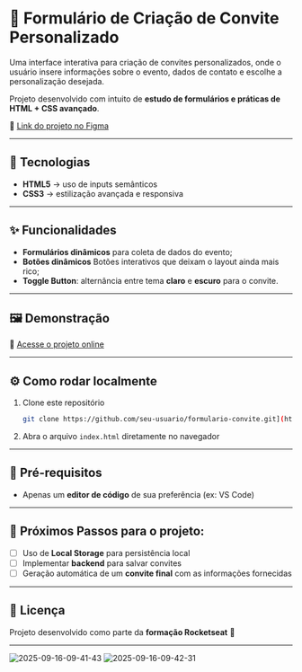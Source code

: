 # 📩 Formulário de Criação de Convite Personalizado  

Uma interface interativa para criação de convites personalizados, onde o usuário insere informações sobre o evento, dados de contato e escolhe a personalização desejada.  

Projeto desenvolvido com intuito de **estudo de formulários e práticas de HTML + CSS avançado**.  

🔗 [Link do projeto no Figma](https://www.figma.com/community/file/1389649528880849780/formulario-de-convite)   

---

## 🚀 Tecnologias  
- **HTML5** → uso de inputs semânticos  
- **CSS3** → estilização avançada e responsiva  

---

## ✨ Funcionalidades  
- **Formulários dinâmicos** para coleta de dados do evento;
- **Botões dinâmicos** Botões interativos que deixam o layout ainda mais rico;
- **Toggle Button**: alternância entre tema **claro** e **escuro** para o convite. 

---

## 🖼️ Demonstração  
🔗 [Acesse o projeto online](https://formulario-de-convite-ruddy.vercel.app/)  



---

## ⚙️ Como rodar localmente  
1. Clone este repositório
   
   ```bash
   git clone https://github.com/seu-usuario/formulario-convite.git](https://github.com/jonatasferreiraa/Formulario-de-convite.git

3. Abra o arquivo `index.html` diretamente no navegador  

---

## 📌 Pré-requisitos  
- Apenas um **editor de código** de sua preferência (ex: VS Code)  

---

## 🔮 Próximos Passos para o projeto:
- [ ] Uso de **Local Storage** para persistência local    
- [ ] Implementar **backend** para salvar convites  
- [ ] Geração automática de um **convite final** com as informações fornecidas  

---

## 📜 Licença  
Projeto desenvolvido como parte da **formação Rocketseat** 🚀  

---

![2025-09-16-09-41-43](https://github.com/user-attachments/assets/9e552538-79d1-446e-965c-e23bd511bf68)
![2025-09-16-09-42-31](https://github.com/user-attachments/assets/ee154bdd-761d-4f65-ab1e-b11f25764e00)
